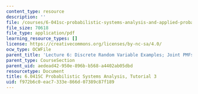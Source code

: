 ```yaml
---
content_type: resource
description: ''
file: /courses/6-041sc-probabilistic-systems-analysis-and-applied-probability-fall-2013/f972b6c0eac7333e866d07389c87f189_MIT6_041SCF13_tut03.pdf
file_size: 70618
file_type: application/pdf
learning_resource_types: []
license: https://creativecommons.org/licenses/by-nc-sa/4.0/
ocw_type: OCWFile
parent_title: 'Lecture 6: Discrete Random Variable Examples; Joint PMFs'
parent_type: CourseSection
parent_uid: aedead42-950e-896b-b568-a4402ab05dbd
resourcetype: Document
title: 6.041SC Probabilistic Systems Analysis, Tutorial 3
uid: f972b6c0-eac7-333e-866d-07389c87f189
---
```

